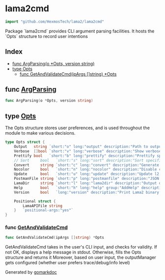 <!-- Code generated by gomarkdoc. DO NOT EDIT -->

# lama2cmd

```go
import "github.com/HexmosTech/lama2/lama2cmd"
```

Package \`lama2cmd\` provides CLI argument parsing facilities. It hosts the \`Opts\` structure to record user intentions

## Index

- [func ArgParsing(o *Opts, version string)](<#func-argparsing>)
- [type Opts](<#type-opts>)
  - [func GetAndValidateCmd(ipArgs []string) *Opts](<#func-getandvalidatecmd>)


## func [ArgParsing](<https://github.com/HexmosTech/Lama2/blob/master/lama2cmd/lama2cmd.go#L79>)

```go
func ArgParsing(o *Opts, version string)
```

## type [Opts](<https://github.com/HexmosTech/Lama2/blob/master/lama2cmd/lama2cmd.go#L18-L34>)

The Opts structure stores user preferences, and is used throughout the module to make various decisions.

```go
type Opts struct {
    Output   string `short:"o" long:"output" description:"Path to output JSON file to store logs, headers and result"`
    Verbose  []bool `short:"v" long:"verbose" description:"Show verbose debug information"`
    Prettify bool   `short:"b" long:"prettify" description:"Prettify specified .l2 file"`
    // Sort     bool   `short:"s" long:"sort" description:"Sort specification into recommended order"`
    Convert     string `short:"c" long:"convert" description:"Generate code in given language and library (ex: python.requests); reference: tinyurl.com/l2codegen"`
    Nocolor     bool   `short:"n" long:"nocolor" description:"Disable color in httpie output"`
    Update      bool   `short:"u" long:"update" description:"Update l2 binary to the latest released version (Linux/MacOS only)"`
    PostmanFile string `short:"p" long:"postmanfile" description:"JSON export from Postman (Settings -> Data -> Export Data)"`
    LamaDir     string `short:"l" long:"lama2dir" description:"Output directory to put .l2 files after conversion from Postman format"`
    Help        bool   `short:"h" long:"help" group:"AddHelp" description:"Usage help for Lama2"`
    Version     bool   `long:"version" description:"Print Lama2 binary version"`

    Positional struct {
        LamaAPIFile string
    }   `positional-args:"yes"`
}
```

### func [GetAndValidateCmd](<https://github.com/HexmosTech/Lama2/blob/master/lama2cmd/lama2cmd.go#L112>)

```go
func GetAndValidateCmd(ipArgs []string) *Opts
```

GetAndValidateCmd takes in the user's CLI input, and checks for validity. If not OK, displays a help message in stdout. Otherwise, fills the Opts structure and returns it Moreover, based on user input, the outputManager gets configured \(whether user prefers trace/debug/info level\)



Generated by [gomarkdoc](<https://github.com/princjef/gomarkdoc>)
